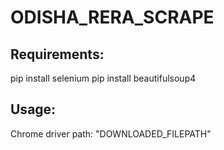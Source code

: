 # ODISHA_RERA_SCRAPE

## Requirements:
pip install selenium
pip install beautifulsoup4

## Usage:
Chrome driver path:
"DOWNLOADED_FILEPATH"
